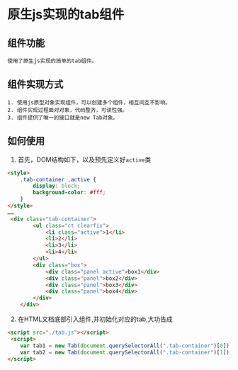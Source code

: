 # 原生js实现的tab组件

## 组件功能
    使用了原生js实现的简单的tab组件。
## 组件实现方式
    1. 使用js原型对象实现组件，可以创建多个组件，相互间互不影响。
    2. 组件实现过程面对对象，代码整齐，可读性强。
    3. 组件提供了唯一的接口就是new Tab对象。
## 如何使用
1. 首先，DOM结构如下，以及预先定义好` active `类
```html
<style>
    .tab-container .active {
        display: block;
        background-color: #fff;
    }
</style>
……
 <div class="tab-container">
        <ul class="ct clearfix">
            <li class="active">1</li>
            <li>2</li>
            <li>3</li>
            <li>4</li>
        </ul>
        <div class="box">
            <div class="panel active">box1</div>
            <div class="panel">box2</div>
            <div class="panel">box3</div>
            <div class="panel">box4</div>
        </div>
    </div>
```
2. 在HTML文档底部引入组件,并初始化对应的tab,大功告成
```html
<script src="./tab.js"></script>
 <script>
    var tab1 = new Tab(document.querySelectorAll(".tab-container")[0]);
    var tab2 = new Tab(document.querySelectorAll(".tab-container")[1]);
</script>
```